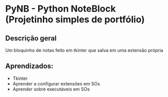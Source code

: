 # PyNB - Python NoteBlock (Projetinho simples de portfólio)

## Descrição geral

Um bloquinho de notas feito em tkinter que salva em uma extensão própria

## Aprendizados:

* Tkinter
* Aprender a configurar extensões em SOs
* Aprender sobre executáveis em SOs
